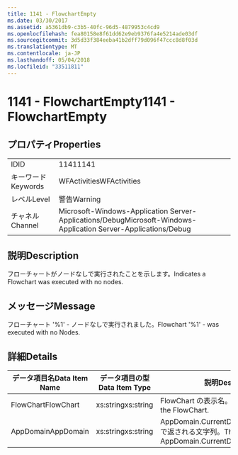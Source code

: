 ```yaml
---
title: 1141 - FlowchartEmpty
ms.date: 03/30/2017
ms.assetid: a5361db9-c3b5-40fc-96d5-4879953c4cd9
ms.openlocfilehash: fea80158e8f61dd62e9eb9376fa4e5214ade03df
ms.sourcegitcommit: 3d5d33f384eeba41b2dff79d096f47ccc8d8f03d
ms.translationtype: MT
ms.contentlocale: ja-JP
ms.lasthandoff: 05/04/2018
ms.locfileid: "33511811"
---
```

# <a name="1141---flowchartempty"></a><span data-ttu-id="e1ed0-102">1141 - FlowchartEmpty</span><span class="sxs-lookup"><span data-stu-id="e1ed0-102">1141 - FlowchartEmpty</span></span>
## <a name="properties"></a><span data-ttu-id="e1ed0-103">プロパティ</span><span class="sxs-lookup"><span data-stu-id="e1ed0-103">Properties</span></span>  
  
|||  
|-|-|  
|<span data-ttu-id="e1ed0-104">ID</span><span class="sxs-lookup"><span data-stu-id="e1ed0-104">ID</span></span>|<span data-ttu-id="e1ed0-105">1141</span><span class="sxs-lookup"><span data-stu-id="e1ed0-105">1141</span></span>|  
|<span data-ttu-id="e1ed0-106">キーワード</span><span class="sxs-lookup"><span data-stu-id="e1ed0-106">Keywords</span></span>|<span data-ttu-id="e1ed0-107">WFActivities</span><span class="sxs-lookup"><span data-stu-id="e1ed0-107">WFActivities</span></span>|  
|<span data-ttu-id="e1ed0-108">レベル</span><span class="sxs-lookup"><span data-stu-id="e1ed0-108">Level</span></span>|<span data-ttu-id="e1ed0-109">警告</span><span class="sxs-lookup"><span data-stu-id="e1ed0-109">Warning</span></span>|  
|<span data-ttu-id="e1ed0-110">チャネル</span><span class="sxs-lookup"><span data-stu-id="e1ed0-110">Channel</span></span>|<span data-ttu-id="e1ed0-111">Microsoft-Windows-Application Server-Applications/Debug</span><span class="sxs-lookup"><span data-stu-id="e1ed0-111">Microsoft-Windows-Application Server-Applications/Debug</span></span>|  
  
## <a name="description"></a><span data-ttu-id="e1ed0-112">説明</span><span class="sxs-lookup"><span data-stu-id="e1ed0-112">Description</span></span>  
 <span data-ttu-id="e1ed0-113">フローチャートがノードなしで実行されたことを示します。</span><span class="sxs-lookup"><span data-stu-id="e1ed0-113">Indicates a Flowchart was executed with no nodes.</span></span>  
  
## <a name="message"></a><span data-ttu-id="e1ed0-114">メッセージ</span><span class="sxs-lookup"><span data-stu-id="e1ed0-114">Message</span></span>  
 <span data-ttu-id="e1ed0-115">フローチャート '%1' - ノードなしで実行されました。</span><span class="sxs-lookup"><span data-stu-id="e1ed0-115">Flowchart '%1' - was executed with no Nodes.</span></span>  
  
## <a name="details"></a><span data-ttu-id="e1ed0-116">詳細</span><span class="sxs-lookup"><span data-stu-id="e1ed0-116">Details</span></span>  
  
|<span data-ttu-id="e1ed0-117">データ項目名</span><span class="sxs-lookup"><span data-stu-id="e1ed0-117">Data Item Name</span></span>|<span data-ttu-id="e1ed0-118">データ項目の型</span><span class="sxs-lookup"><span data-stu-id="e1ed0-118">Data Item Type</span></span>|<span data-ttu-id="e1ed0-119">説明</span><span class="sxs-lookup"><span data-stu-id="e1ed0-119">Description</span></span>|  
|--------------------|--------------------|-----------------|  
|<span data-ttu-id="e1ed0-120">FlowChart</span><span class="sxs-lookup"><span data-stu-id="e1ed0-120">FlowChart</span></span>|<span data-ttu-id="e1ed0-121">xs:string</span><span class="sxs-lookup"><span data-stu-id="e1ed0-121">xs:string</span></span>|<span data-ttu-id="e1ed0-122">FlowChart の表示名。</span><span class="sxs-lookup"><span data-stu-id="e1ed0-122">The display name of the FlowChart.</span></span>|  
|<span data-ttu-id="e1ed0-123">AppDomain</span><span class="sxs-lookup"><span data-stu-id="e1ed0-123">AppDomain</span></span>|<span data-ttu-id="e1ed0-124">xs:string</span><span class="sxs-lookup"><span data-stu-id="e1ed0-124">xs:string</span></span>|<span data-ttu-id="e1ed0-125">AppDomain.CurrentDomain.FriendlyName で返される文字列。</span><span class="sxs-lookup"><span data-stu-id="e1ed0-125">The string returned by AppDomain.CurrentDomain.FriendlyName.</span></span>|
